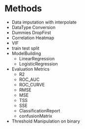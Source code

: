 # Methods
* Data imputation with interpolate
* DataType Conversion
* Dummies DropFirst
* Correlation Heatmap
* VIF
* train test split
* ModelBuilding
  * LinearRegression
  * LogisticRegression
* Evaluation Metrics 
  *  R2
  *  ROC_AUC
  *  ROC_CURVE
  *  RMSE
  *  MSE
  *  TSS
  *  SSE
  *  ClassificationReport
  *  confusionMatrix
* Threshold Manipulation on binary
